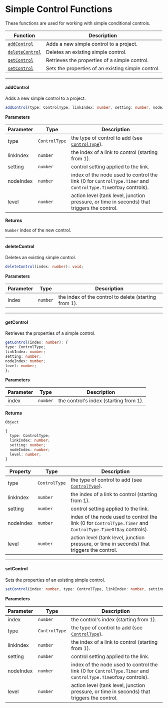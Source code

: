 # Simple Control Functions

These functions are used for working with simple conditional controls.

| Function                                                | Description                                        |
| ------------------------------------------------------- | -------------------------------------------------- |
| <a href="#addcontrol"><code>addControl</code></a>       | Adds a new simple control to a project.            |
| <a href="#deletecontrol"><code>deleteControl</code></a> | Deletes an existing simple control.                |
| <a href="#getcontrol"><code>getControl</code></a>       | Retrieves the properties of a simple control.      |
| <a href="#setcontrol"><code>setControl</code></a>       | Sets the properties of an existing simple control. |

---

#### addControl

Adds a new simple control to a project.

```typescript
addControl(type: ControlType, linkIndex: number, setting: number, nodeIndex: number, level: number): number;
```

**Parameters**

| Parameter | Type                     | Description                                                                                                                        |
| --------- | ------------------------ | ---------------------------------------------------------------------------------------------------------------------------------- |
| type      | <code>ControlType</code> | the type of control to add (see <a href="../enumerated-types#controltype"><code>ControlType</code></a>).                           |
| linkIndex | <code>number</code>      | the index of a link to control (starting from 1).                                                                                  |
| setting   | <code>number</code>      | control setting applied to the link.                                                                                               |
| nodeIndex | <code>number</code>      | index of the node used to control the link (0 for <code>ControlType.Timer</code> and <code>ControlType.TimeOfDay</code> controls). |
| level     | <code>number</code>      | action level (tank level, junction pressure, or time in seconds) that triggers the control.                                        |

**Returns**

<code>Number</code>
index of the new control.

---

#### deleteControl

Deletes an existing simple control.

```typescript
deleteControl(index: number): void;
```

**Parameters**

| Parameter | Type                | Description                                           |
| --------- | ------------------- | ----------------------------------------------------- |
| index     | <code>number</code> | the index of the control to delete (starting from 1). |

---

#### getControl

Retrieves the properties of a simple control.

```typescript
getControl(index: number): {
type: ControlType;
linkIndex: number;
setting: number;
nodeIndex: number;
level: number;
};
```

**Parameters**

| Parameter | Type                | Description                            |
| --------- | ------------------- | -------------------------------------- |
| index     | <code>number</code> | the control's index (starting from 1). |

**Returns**

<code>Object</code>

```typescript
{
  type: ControlType;
  linkIndex: number;
  setting: number;
  nodeIndex: number;
  level: number;
}
```

| Property  | Type                     | Description                                                                                                                        |
| --------- | ------------------------ | ---------------------------------------------------------------------------------------------------------------------------------- |
| type      | <code>ControlType</code> | the type of control to add (see <a href="../enumerated-types#controltype"><code>ControlType</code></a>).                           |
| linkIndex | <code>number</code>      | the index of a link to control (starting from 1).                                                                                  |
| setting   | <code>number</code>      | control setting applied to the link.                                                                                               |
| nodeIndex | <code>number</code>      | index of the node used to control the link (0 for <code>ControlType.Timer</code> and <code>ControlType.TimeOfDay</code> controls). |
| level     | <code>number</code>      | action level (tank level, junction pressure, or time in seconds) that triggers the control.                                        |

---

#### setControl

Sets the properties of an existing simple control.

```typescript
setControl(index: number, type: ControlType, linkIndex: number, setting: number, nodeIndex: number, level: number): void;
```

**Parameters**

| Parameter | Type                     | Description                                                                                                                        |
| --------- | ------------------------ | ---------------------------------------------------------------------------------------------------------------------------------- |
| index     | <code>number</code>      | the control's index (starting from 1).                                                                                             |
| type      | <code>ControlType</code> | the type of control to add (see <a href="../enumerated-types#controltype"><code>ControlType</code></a>).                           |
| linkIndex | <code>number</code>      | the index of a link to control (starting from 1).                                                                                  |
| setting   | <code>number</code>      | control setting applied to the link.                                                                                               |
| nodeIndex | <code>number</code>      | index of the node used to control the link (0 for <code>ControlType.Timer</code> and <code>ControlType.TimeOfDay</code> controls). |
| level     | <code>number</code>      | action level (tank level, junction pressure, or time in seconds) that triggers the control.                                        |
